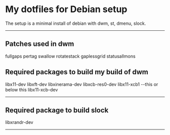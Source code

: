 # My dotfiles for Debian setup
The setup is a minimal install of debian with dwm, st, dmenu, slock.

---
## Patches used in dwm
fullgaps
pertag
swallow
rotatestack
gaplessgrid
statusallmons

## Required packages to build my build of dwm
libx11-dev
libxft-dev
libxinerama-dev
libxcb-res0-dev
libx11-xcb1 --this or below this
libx11-xcb-dev

---
## Required package to build slock
libxrandr-dev

---


